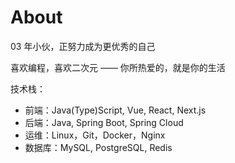 # About

03 年小伙，正努力成为更优秀的自己

喜欢编程，喜欢二次元 —— 你所热爱的，就是你的生活

技术栈：

- 前端：Java(Type)Script, Vue, React, Next.js
- 后端：Java, Spring Boot, Spring Cloud
- 运维：Linux，Git，Docker，Nginx
- 数据库：MySQL, PostgreSQL, Redis
